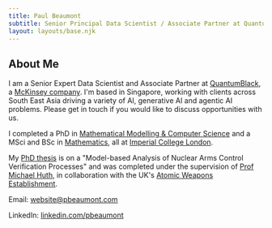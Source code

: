 ```yaml
---
title: Paul Beaumont
subtitle: Senior Principal Data Scientist / Associate Partner at QuantumBlack, McKinsey & Company
layout: layouts/base.njk
---
```


## About Me

I am a Senior Expert Data Scientist and Associate Partner at <a href="https://www.quantumblack.com/">QuantumBlack</a>, a <a href="https://www.mckinsey.com/">McKinsey company</a>. I'm based in Singapore, working with clients across South East Asia driving a variety of AI, generative AI and agentic AI problems.
Please get in touch if you would like to discuss opportunities with us.

I completed a PhD in <a href="http://www.imperial.ac.uk/computing">Mathematical Modelling & Computer Science</a> and a MSci and BSc in <a href="http://www.imperial.ac.uk/mathematics">Mathematics</a>, all at <a href="https://www.imperial.ac.uk">Imperial College London</a>. 

My <a href="http://hdl.handle.net/10044/1/54653">PhD thesis</a> is on a "Model-based Analysis of Nuclear Arms Control Verification Processes" and was completed under the supervision of <a href="https://www.doc.ic.ac.uk/~mrh/">Prof Michael Huth</a>, in collaboration with the UK's <a href="http://www.awe.co.uk/">Atomic Weapons Establishment</a>.


Email: <a href="mailto:website@pbeaumont.com">website@pbeaumont.com</a>

LinkedIn: <a href="https://uk.linkedin.com/in/pbeaumont">linkedin.com/pbeaumont</a>
